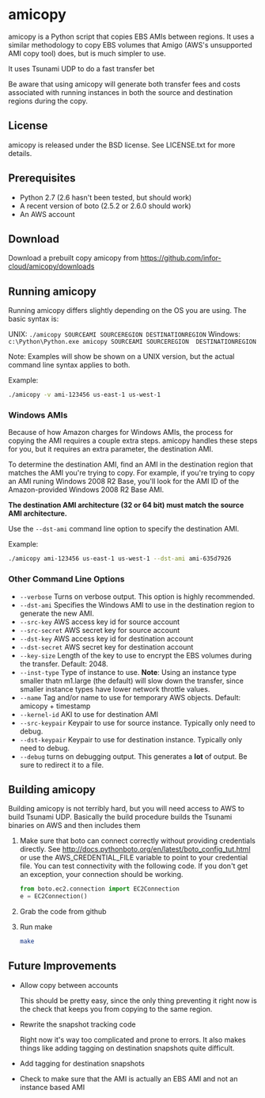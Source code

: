 amicopy
=======
amicopy is a Python script that copies EBS AMIs between regions. It uses a
similar methodology to copy EBS volumes that Amigo (AWS's unsupported AMI
copy tool) does, but is much simpler to use.

It uses Tsunami UDP to do a fast transfer bet

Be aware that using amicopy will generate both transfer fees and costs
associated with running instances in both the source and destination regions
during the copy.

License
-------
amicopy is released under the BSD license. See LICENSE.txt for more details.

Prerequisites
-------------
* Python 2.7 (2.6 hasn't been tested, but should work)
* A recent version of boto (2.5.2 or 2.6.0 should work)
* An AWS account

Download
--------
Download a prebuilt copy amicopy from 
https://github.com/infor-cloud/amicopy/downloads

Running amicopy
---------------
Running amicopy differs slightly depending on the OS you are using. The basic
syntax is:

UNIX: ```./amicopy SOURCEAMI SOURCEREGION DESTINATIONREGION```
Windows: ```c:\Python\Python.exe amicopy SOURCEAMI SOURCEREGION 
DESTINATIONREGION```

Note: Examples will show be shown on a UNIX version, but the actual command
line syntax applies to both.

Example:
```bash
./amicopy -v ami-123456 us-east-1 us-west-1
```

### Windows AMIs
Because of how Amazon charges for Windows AMIs, the process for copying the
AMI requires a couple extra steps. amicopy handles these steps for you, but
it requires an extra parameter, the destination AMI.

To determine the destination AMI, find an AMI in the destination region that
matches the AMI you're trying to copy. For example, if you're trying to copy
an AMI runing Windows 2008 R2 Base, you'll look for the AMI ID of the 
Amazon-provided Windows 2008 R2 Base AMI.

**The destination AMI architecture (32 or 64 bit) must match the source AMI
  architecture.**

Use the ```--dst-ami``` command line option to specify the destination AMI.

Example:
```bash
./amicopy ami-123456 us-east-1 us-west-1 --dst-ami ami-635d7926 
```

### Other Command Line Options
* ```--verbose``` Turns on verbose output. This option is highly recommended.
* ```--dst-ami``` Specifies the Windows AMI to use in the destination region
  to generate the new AMI.
* ```--src-key``` AWS access key id for source account
* ```--src-secret``` AWS secret key for source account
* ```--dst-key``` AWS access key id for destination account
* ```--dst-secret``` AWS secret key for destination account
* ```--key-size``` Length of the key to use to encrypt the EBS volumes during
  the transfer. Default: 2048.
* ```--inst-type``` Type of instance to use. **Note**: Using an instance type
   smaller thatn m1.large (the default) will slow down the
   transfer, since smaller instance types have lower network throttle values.
* ```--name``` Tag and/or name to use for temporary AWS objects. Default: 
  amicopy + timestamp
* ```--kernel-id``` AKI to use for destination AMI
* ```--src-keypair``` Keypair to use for source instance. Typically only need 
  to debug.
* ```--dst-keypair``` Keypair to use for destination instance. Typically only
  need to debug.
* ```--debug``` turns on debugging output. This generates a **lot** of output.
  Be sure to redirect it to a file.


Building amicopy
----------------
Building amicopy is not terribly hard, but you will need access to AWS to build
Tsunami UDP. Basically the build procedure builds the Tsunami binaries on AWS
and then includes them

1. Make sure that boto can connect correctly without providing credentials
   directly. See http://docs.pythonboto.org/en/latest/boto_config_tut.html or
   use the AWS_CREDENTIAL_FILE variable to point to your credential file.
   You can test connectivity with the following code. If you don't get an
   exception, your connection should be working.

   ```python
   from boto.ec2.connection import EC2Connection
   e = EC2Connection()
   
   ```
2. Grab the code from github
3. Run make

   ```bash
   make
   ```

Future Improvements
-------------------
* Allow copy between accounts

  This should be pretty easy, since the only thing preventing it right now is
  the check that keeps you from copying to the same region.

* Rewrite the snapshot tracking code

  Right now it's way too complicated and prone to errors. It also makes things
  like adding tagging on destination snapshots quite difficult.

* Add tagging for destination snapshots
* Check to make sure that the AMI is actually an EBS AMI and not an instance
  based AMI
